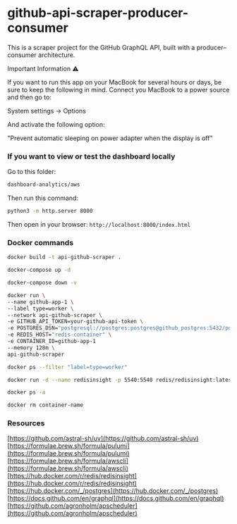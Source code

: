 # github-api-scraper-producer-consumer

This is a scraper project for the GitHub GraphQL API, built with a producer–consumer architecture. 

Important Information ⚠️

If you want to run this app on your MacBook for several hours or days, be sure to keep the following in mind. Connect you MacBook to a power source and then go to:

System settings -> Options

And activate the following option:

"Prevent automatic sleeping on power adapter when the display is off"

### If you want to view or test the dashboard locally

Go to this folder:

```bash
dashboard-analytics/aws
```

Then run this command:

```bash
python3 -m http.server 8000
```

Then open in your browser: `http://localhost:8000/index.html`

### Docker commands


```bash
docker build -t api-github-scraper .
```  

```bash
docker-compose up -d
```  

```bash
docker-compose down -v
```  

```bash
docker run \
--name github-app-1 \
--label type=worker \
--network api-github-scraper \
-e GITHUB_API_TOKEN=your-github-api-token \
-e POSTGRES_DSN="postgresql://postgres:postgres@github_postgres:5432/postgres" \
-e REDIS_HOST="redis-container" \
-e CONTAINER_ID=github-app-1
--memory 128m \
api-github-scraper
```  

```bash
docker ps --filter "label=type=worker"
```  

```bash
docker run -d --name redisinsight -p 5540:5540 redis/redisinsight:latest
```  

```bash
docker ps -a
```  

```bash
docker rm container-name
```  

### Resources

[https://github.com/astral-sh/uv](https://github.com/astral-sh/uv)  
[https://formulae.brew.sh/formula/pulumi](https://formulae.brew.sh/formula/pulumi)  
[https://formulae.brew.sh/formula/awscli](https://formulae.brew.sh/formula/awscli)  
[https://hub.docker.com/r/redis/redisinsight](https://hub.docker.com/r/redis/redisinsight)  
[https://hub.docker.com/_/postgres](https://hub.docker.com/_/postgres)  
[https://docs.github.com/en/graphql](https://docs.github.com/en/graphql)  
[https://github.com/agronholm/apscheduler](https://github.com/agronholm/apscheduler)  